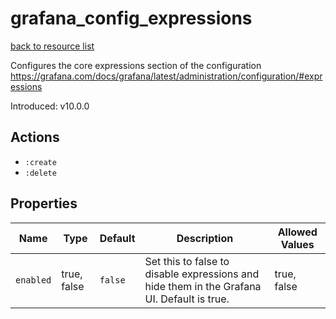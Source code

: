 # grafana_config_expressions

[back to resource list](https://github.com/sous-chefs/grafana#resources)

Configures the core expressions section of the configuration <https://grafana.com/docs/grafana/latest/administration/configuration/#expressions>

Introduced: v10.0.0

## Actions

- `:create`
- `:delete`

## Properties

| Name      | Type        | Default | Description                                                                                | Allowed Values |
| --------- | ----------- | ------- | ------------------------------------------------------------------------------------------ | -------------- |
| `enabled` | true, false | `false` | Set this to false to disable expressions and hide them in the Grafana UI. Default is true. | true, false    |
